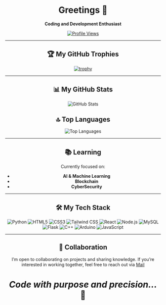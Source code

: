 <div align="center">

# Greetings 👋 

**Coding and Development Enthusiast**

[![Profile Views](https://hits.seeyoufarm.com/api/count/incr/badge.svg?url=https%3A%2F%2Fgithub.com%2FDarthcoder2006&count_bg=%23050052&title_bg=%23000000&icon=github.svg&icon_color=%23484040&title=Profile+Views&edge_flat=false)](https://hits.seeyoufarm.com)

---

## 🏆 My GitHub Trophies
[![trophy](https://github-profile-trophy.vercel.app/?username=Aadithyasnair&theme=discord)](https://github.com/ryo-ma/github-profile-trophy)

---

## 📊 My GitHub Stats
![GitHub Stats](https://github-readme-stats.vercel.app/api?username=Aadithyasnair&show_icons=true&theme=dark&count_private=true)

## 🔝 Top Languages
![Top Languages](https://github-readme-stats.vercel.app/api/top-langs/?username=Aadithyasnair&layout=compact&theme=dark)

---

## 📚 Learning
Currently focused on:
- **AI & Machine Learning**
- **Blockchain**
- **CyberSecurity**

---

## 🛠️ My Tech Stack
![Python](https://img.shields.io/badge/Python-%233776AB?style=for-the-badge&logo=python&logoColor=white)
![HTML5](https://img.shields.io/badge/HTML5-%23E34F26?style=for-the-badge&logo=html5&logoColor=white)
![CSS3](https://img.shields.io/badge/CSS3-%231572B6?style=for-the-badge&logo=css3&logoColor=white)
![Tailwind CSS](https://img.shields.io/badge/Tailwind%20CSS-%2306B6D4?style=for-the-badge&logo=tailwind-css&logoColor=white)
![React](https://img.shields.io/badge/React-%2361DAFB?style=for-the-badge&logo=react&logoColor=white)
![Node.js](https://img.shields.io/badge/Node.js-%235FA04E?style=for-the-badge&logo=node.js&logoColor=white)
![MySQL](https://img.shields.io/badge/MySQL-%234479A1?style=for-the-badge&logo=mysql&logoColor=white)
![Flask](https://img.shields.io/badge/Flask-%23000000?style=for-the-badge&logo=flask&logoColor=white)
![C++](https://img.shields.io/badge/C++-%2300599C?style=for-the-badge&logo=c%2B%2B&logoColor=white)
![Arduino](https://img.shields.io/badge/Arduino-%2300878F?style=for-the-badge&logo=arduino&logoColor=white)
![JavaScript](https://img.shields.io/badge/JavaScript-%23F7DF1E?style=for-the-badge&logo=javascript&logoColor=white)

---

## 🤝 Collaboration
I’m open to collaborating on projects and sharing knowledge. If you’re interested in working together, feel free to reach out via [Mail](mailto:darthcoder2006@proton.me)

# *Code with purpose and precision...* 🖤

</div>
